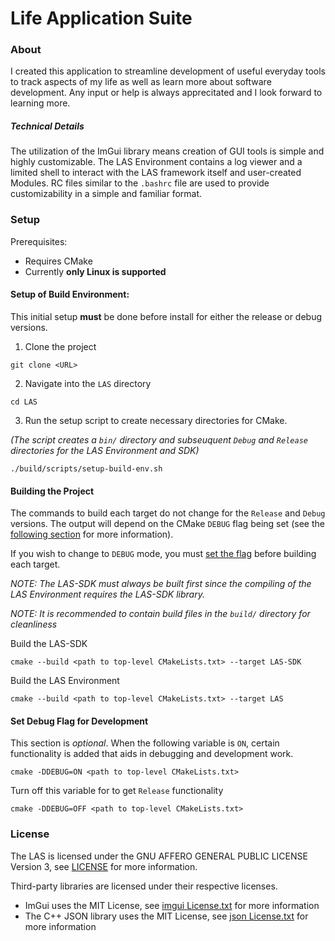 # Life Application Suite

### About
I created this application to streamline development of useful everyday tools to track aspects of my life as well as learn more about software development. Any input or help is always apprecitated and I look forward to learning more.

##### Technical Details
The utilization of the ImGui library means creation of GUI tools is simple and highly customizable. The LAS Environment contains a log viewer and a limited shell to interact with the LAS framework itself and user-created Modules. RC files similar to the `.bashrc` file are used to provide customizability in a simple and familiar format.

### Setup
Prerequisites:
- Requires CMake
- Currently **only Linux is supported**

#### Setup of Build Environment:
This initial setup **must** be done before install for either the release or debug versions.
1. Clone the project
```
git clone <URL>
```
2. Navigate into the `LAS` directory
```
cd LAS
```
3. Run the setup script to create necessary directories for CMake.
 
*(The script creates a `bin/` directory and subseuquent `Debug` and `Release` directories for the LAS Environment and SDK)*
```
./build/scripts/setup-build-env.sh
```
#### Building the Project
 The commands to build each target do not change for the `Release` and `Debug` versions. The output will depend on the CMake `DEBUG` flag being set (see the [following section](#Set-Debug-Flag-For-Development) for more information). 
 
 If you wish to change to `DEBUG` mode, you must [set the flag](#Set-Debug-Flag-For-Development) before building each target.

*NOTE: The LAS-SDK must always be built first since the compiling of the LAS Environment requires the LAS-SDK library.*

*NOTE: It is recommended to contain build files in the `build/` directory for cleanliness*

Build the LAS-SDK 
```
cmake --build <path to top-level CMakeLists.txt> --target LAS-SDK
```
Build the LAS Environment 
```
cmake --build <path to top-level CMakeLists.txt> --target LAS
```
#### Set Debug Flag for Development
This section is *optional*. When the following variable is `ON`, certain functionality is added that aids in debugging and development work.
```
cmake -DDEBUG=ON <path to top-level CMakeLists.txt>
```
Turn off this variable for to get `Release` functionality
```
cmake -DDEBUG=OFF <path to top-level CMakeLists.txt>
```

### License

The LAS is licensed under the GNU AFFERO GENERAL PUBLIC LICENSE Version 3, see [LICENSE](LICENSE) for more information.

Third-party libraries are licensed under their respective licenses.
 - ImGui uses the MIT License, see [imgui License.txt](Third-Party%20Licenses/imgui%20License.txt) for more information
 - The C++ JSON library uses the MIT License, see [json License.txt](Third-Party%20Licenses/json%20License.txt) for more information
